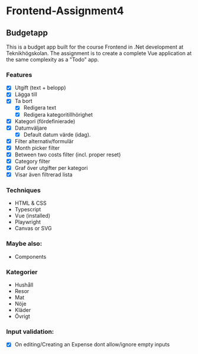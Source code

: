 # Frontend-Assignment4

## Budgetapp

This is a budget app built for the course Frontend in .Net development at Teknikhögskolan. 
The assignment is to create a complete Vue application at the same complexity as a "Todo" app.

### Features

* [x]	Utgift (text + belopp)
* [x]	Lägga till 
* [x]	Ta bort 
    * [x]	Redigera text 
    * [x]	Redigera kategoritillhörighet 
* [x]	Kategori (fördefinierade) 
* [x]	Datumväljare 
    * [x]  Default datum värde (idag).
* [x]   Filter alternativ/formulär
   * [x] Month picker filter
   * [x] Between two costs filter (incl. proper reset)
   * [x] Category filter
* [x]   Graf över utgifter per kategori
* [x]	Visar även filtrerad lista

### Techniques
*	HTML & CSS
*	Typescript
*	Vue (installed)
*	Playwright
*	Canvas or SVG

### Maybe also:
*	Components


### Kategorier
*	Hushåll
*	Resor
*	Mat
*	Nöje
*	Kläder
*	Övrigt

### Input validation:
* [x] On editing/Creating an Expense dont allow/ignore empty inputs
